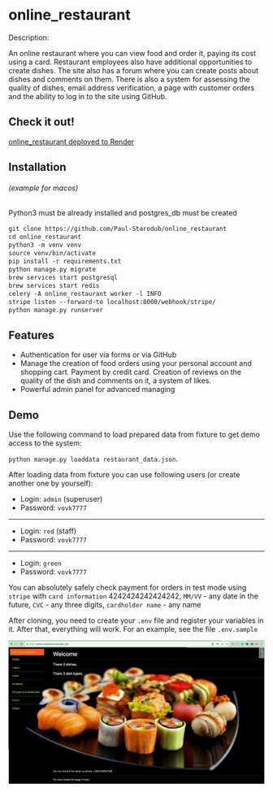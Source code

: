 # online_restaurant
Description:

An online restaurant where you can view food and order it, paying its cost using a card. Restaurant employees also have additional opportunities to create dishes. The site also has a forum where you can create posts about dishes and comments on them. There is also a system for assessing the quality of dishes, email address verification, a page with customer orders and the ability to log in to the site using GitHub.

## Check it out!

[online_restaurant deployed to Render](https://online-restaurant-menu.onrender.com/)
  

  ## Installation
###### (example for macos)

Python3 must be already installed and postgres_db must be created 

```shell
git clone https://github.com/Paul-Starodub/online_restaurant
cd online_restaurant
python3 -m venv venv
source venv/bin/activate
pip install -r requirements.txt
python manage.py migrate
brew services start postgresql
brew services start redis
celery -A online_restaurant worker -l INFO
stripe listen --forward-to localhost:8000/webhook/stripe/
python manage.py runserver
```

## Features

- Authentication for user via forms or via GitHub
- Manage the creation of food orders using your personal account and shopping cart. Payment by credit card. Creation of reviews on the quality of the dish and comments on it, a system of likes.
- Powerful admin panel for advanced managing 


## Demo

Use the following command to load prepared data from fixture to get demo access to the system:

  `python manage.py loaddata restaurant_data.json`.

After loading data from fixture you can use following users (or create another one by yourself):

  - Login: `admin` (superuser) 
  - Password: `vovk7777`
---
  - Login: `red` (staff)
  - Password: `vovk7777`
 ---
  - Login: `green`
  - Password: `vovk7777`

You can absolutely safely check payment for orders in test mode using `stripe` with `card information` 4242424242424242, `MM/VV` - any date in the future, `CVC` - any three digits, `cardholder name` - any name  

After cloning, you need to create your `.env` file and register your variables in it. After that, everything will work. For an example, see the file `.env.sample`

![Website interface](/static/css/clipboard_image_234cd88ae65.png)